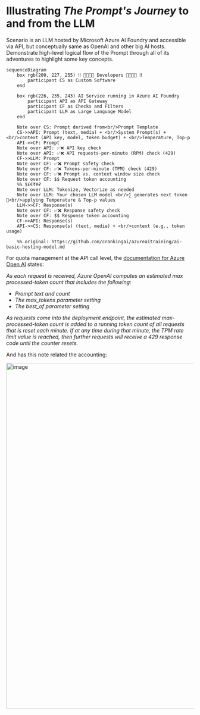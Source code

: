 # Illustrating _The Prompt's Journey_ to and from the LLM

Scenario is an LLM hosted by Microsoft Azure AI Foundry and accessible via API, but conceptually same as OpenAI and other big AI hosts. Demonstrate high-level logical flow of the Prompt through all of its adventures to highlight some key concepts.

```mermaid
sequenceDiagram
    box rgb(200, 227, 255) ‼️ 👋🏽👋🏻 Developers 👋🏿👋🏾 ‼️
        participant CS as Custom Software
    end

    box rgb(226, 235, 243) AI Service running in Azure AI Foundry
        participant API as API Gateway
        participant CF as Checks and Filters
        participant LLM as Large Language Model
    end

    Note over CS: Prompt derived from<br/>Prompt Template
    CS->>API: Prompt (text, media) + <br/>System Prompt(s) + <br/>context (API key, model, token budget) + <br/>Temperature, Top-p
    API->>CF: Prompt
    Note over API: ✅❌ API key check
    Note over API: ✅❌ API requests-per-minute (RPM) check (429)
    CF->>LLM: Prompt
    Note over CF: ✅❌ Prompt safety check
    Note over CF: ✅❌ Tokens-per-minute (TPM) check (429)
    Note over CF: ✅❌ Prompt vs. context window size check
    Note over CF: $$ Request token accounting
    %% $£€₹¥₽
    Note over LLM: Tokenize, Vectorize as needed
    Note over LLM: Your chosen LLM model <br/>∑ generates next token 🔁<br/>applying Temperature & Top-p values
    LLM->>CF: Response(s)
    Note over CF: ✅❌ Response safety check
    Note over CF: $$ Response token accounting
    CF->>API: Response(s)
    API->>CS: Response(s) (text, media) + <br/>context (e.g., token usage)

    %% original: https://github.com/crankingai/azureaitraining/ai-basic-hosting-model.md
```

For quota management at the API call level, the [documentation for Azure Open AI](https://learn.microsoft.com/en-us/azure/ai-services/openai/how-to/quota?tabs=rest#understanding-rate-limits:~:text=As%20each%20request,the%20counter%20resets.) states:

_As each request is received, Azure OpenAI computes an estimated max processed-token count that includes the following:_

* _Prompt text and count_
* _The max_tokens parameter setting_
* _The best_of parameter setting_

_As requests come into the deployment endpoint, the estimated max-processed-token count is added to a running token count of all requests that is reset each minute. If at any time during that minute, the TPM rate limit value is reached, then further requests will receive a 429 response code until the counter resets._

And has this note related the accounting:

<img width="930" alt="image" src="https://github.com/user-attachments/assets/afe015f9-b907-45f1-beeb-052faac40f4b" />
